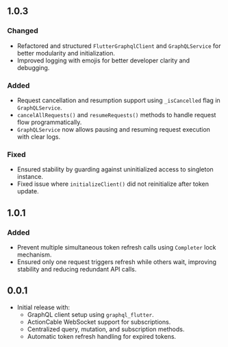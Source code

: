 ## 1.0.3

### Changed
- Refactored and structured `FlutterGraphqlClient` and `GraphQLService` for better modularity and initialization.
- Improved logging with emojis for better developer clarity and debugging.

### Added
- Request cancellation and resumption support using `_isCancelled` flag in `GraphQLService`.
- `cancelAllRequests()` and `resumeRequests()` methods to handle request flow programmatically.
- `GraphQLService` now allows pausing and resuming request execution with clear logs.

### Fixed
- Ensured stability by guarding against uninitialized access to singleton instance.
- Fixed issue where `initializeClient()` did not reinitialize after token update.


## 1.0.1

### Added
- Prevent multiple simultaneous token refresh calls using `Completer` lock mechanism.
- Ensured only one request triggers refresh while others wait, improving stability and reducing redundant API calls.

## 0.0.1

* Initial release with:
    - GraphQL client setup using `graphql_flutter`.
    - ActionCable WebSocket support for subscriptions.
    - Centralized query, mutation, and subscription methods.
    - Automatic token refresh handling for expired tokens.
